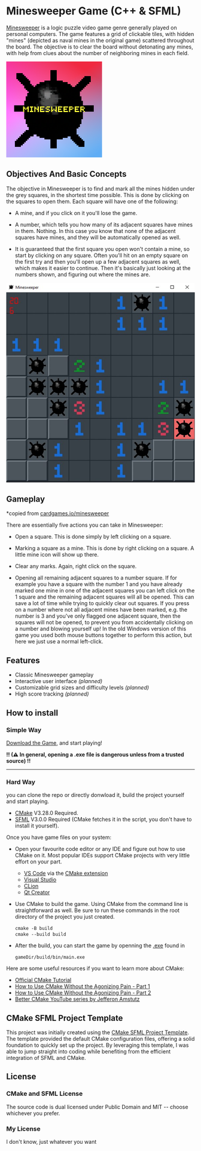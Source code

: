 # Minesweeper Game (C++ & SFML)

[Minesweeper](https://en.wikipedia.org/wiki/Minesweeper_(video_game)) is a logic puzzle video game genre generally played on personal computers. The game features a grid of clickable tiles, with hidden "mines" (depicted as naval mines in the original game) scattered throughout the board. The objective is to clear the board without detonating any mines, with help from clues about the number of neighboring mines in each field.


![Game Icon png](res/png/game-icon-256.png)



## Objectives And Basic Concepts
The objective in Minesweeper is to find and mark all the mines hidden under the grey squares, in the shortest time possible. This is done by clicking on the squares to open them. Each square will have one of the following:

- A mine, and if you click on it you'll lose the game.
- A number, which tells you how many of its adjacent squares have mines in them.
Nothing. In this case you know that none of the adjacent squares have mines, and they will be automatically opened as well.

- It is guaranteed that the first square you open won't contain a mine, so start by clicking on any square.
Often you'll hit on an empty square on the first try and then you'll open up a few adjacent squares as well, which makes it easier to continue. Then it's basically just looking at the numbers shown, and figuring out where the mines are.

![Game Screenshot](res/jpg/game-screenshot.jpg)
## Gameplay

*copied from [cardgames.io/minesweeper](https://cardgames.io/minesweeper/)

There are essentially five actions you can take in Minesweeper:

- Open a square. This is done simply by left clicking on a square.

- Marking a square as a mine. This is done by right clicking on a square. A little mine icon will show up there.

- Clear any marks. Again, right click on the square.

- Opening all remaining adjacent squares to a number square. If for example you have a square with the number 1 and you have already marked one mine in one of the adjacent squares you can left click on the 1 square and the remaining adjacent squares will all be opened. This can save a lot of time while trying to quickly clear out squares. If you press on a number where not all adjacent mines have been marked, e.g. the number is 3 and you've only flagged one adjacent square, then the squares will not be opened, to prevent you from accidentally clicking on a number and blowing yourself up! In the old Windows version of this game you used both mouse buttons together to perform this action, but here we just use a normal left-click.


## Features
- Classic Minesweeper gameplay
- Interactive user interface *(planned)*
- Customizable grid sizes and difficulty levels *(planned)*
- High score tracking *(planned)*



## How to install

### Simple Way

<!-- [Download the game](https://github.com/KeroWagdy100/minesweeper/releases/download/v1.0.0/minesweeper.zip) and start playing! -->
[Download the Game](https://download-directory.github.io/?url=https%3A%2F%2Fgithub.com%2FKeroWagdy100%2Fminesweeper%2Ftree%2Fmaster%2Fdownload), and start playing!

**!! (⚠ In general, opening a .exe file is dangerous unless from a trusted source) !!**

---

### Hard Way
you can clone the repo or directly donwload it, build the project yourself and start playing.

- [CMake](https://cmake.org/download/) V3.28.0 Required.
- [SFML](https://www.sfml-dev.org/download/) V3.0.0 Required (CMake fetches it in the script, you don't have to install it yourself).

Once you have game files on your system:

- Open your favourite code editor or any IDE and figure out how to use CMake on it. Most popular IDEs support CMake projects with very little effort on your part.

   - [VS Code](https://code.visualstudio.com) via the [CMake extension](https://code.visualstudio.com/docs/cpp/cmake-linux)
   - [Visual Studio](https://docs.microsoft.com/en-us/cpp/build/cmake-projects-in-visual-studio?view=msvc-170)
   - [CLion](https://www.jetbrains.com/clion/features/cmake-support.html)
   - [Qt Creator](https://doc.qt.io/qtcreator/creator-project-cmake.html)

- Use CMake to build the game. Using CMake from the command line is straightforward as well.
   Be sure to run these commands in the root directory of the project you just created.

   ```
   cmake -B build
   cmake --build build
   ```

- After the build, you can start the game by openning the [.exe](https://en.wikipedia.org/wiki/Executable) found in 
   ```
   gameDir/build/bin/main.exe
   ```

Here are some useful resources if you want to learn more about CMake:

- [Official CMake Tutorial](https://cmake.org/cmake/help/latest/guide/tutorial/)
- [How to Use CMake Without the Agonizing Pain - Part 1](https://alexreinking.com/blog/how-to-use-cmake-without-the-agonizing-pain-part-1.html)
- [How to Use CMake Without the Agonizing Pain - Part 2](https://alexreinking.com/blog/how-to-use-cmake-without-the-agonizing-pain-part-2.html)
- [Better CMake YouTube series by Jefferon Amstutz](https://www.youtube.com/playlist?list=PL8i3OhJb4FNV10aIZ8oF0AA46HgA2ed8g)

## CMake SFML Project Template

This project was initially created using the [CMake SFML Project Template](https://github.com/SFML/cmake-sfml-project). The template provided the default CMake configuration files, offering a solid foundation to quickly set up the project. By leveraging this template, I was able to jump straight into coding while benefiting from the efficient integration of SFML and CMake.

## License

### CMake and SFML License
The source code is dual licensed under Public Domain and MIT -- choose whichever you prefer.

### My License
I don't know, just whatever you want
